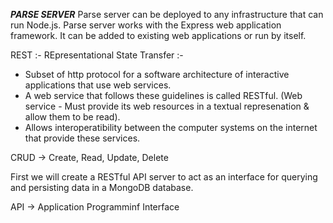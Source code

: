 ***PARSE SERVER***
 Parse server can be deployed to any infrastructure that can run Node.js. Parse server works with the Express web application framework. 
 It can be added to existing web applications or run by itself.
 
 REST :- REpresentational State Transfer :- 
 * Subset of http protocol for a software architecture of interactive applications that use web services.
 * A web service that follows these guidelines is called RESTful. (Web service - Must provide its web resources in a textual represenation & allow them to be read).
 * Allows interoperatibility between the computer systems on the internet that provide these services.
 
 CRUD -> Create, Read, Update, Delete
 
 First we will create a RESTful API server to act as an interface for querying and persisting data in a MongoDB database.
 
 API -> Application Programminf Interface
 
